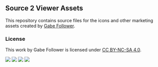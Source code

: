 ## Source 2 Viewer Assets

This repository contains source files for the icons and other marketing assets created by [Gabe Follower](https://gabefollower.com/).


### License
This work by Gabe Follower is licensed under [CC BY-NC-SA 4.0](https://creativecommons.org/licenses/by-nc-sa/4.0/).

![](https://mirrors.creativecommons.org/presskit/icons/cc.svg) ![](https://mirrors.creativecommons.org/presskit/icons/by.svg) ![](https://mirrors.creativecommons.org/presskit/icons/nc.svg) ![](https://mirrors.creativecommons.org/presskit/icons/sa.svg)
